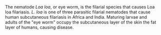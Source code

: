 [//]: # (Created by ./bin/manage_files.pl from ./species/Loa_loa/Loa_loa.about.html on Thu Jun 11 13:44:34 2020)
The nematode _Loa loa_, or eye worm, is the filarial species that causes Loa loa filariasis. _L. loa_ is one of three parasitic filarial nematodes that cause human subcutaneous filariasis in Africa and India. Maturing larvae and adults of the "eye worm" occupy the subcutaneous layer of the skin  the fat layer  of humans, causing disease.
